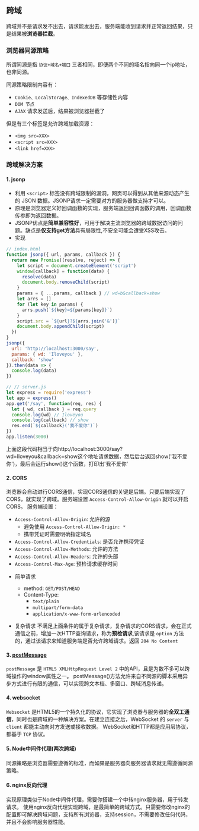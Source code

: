## 跨域
跨域并不是请求发不出去，请求能发出去，服务端能收到请求并正常返回结果，只是结果被**浏览器拦截**。

### 浏览器同源策略
所谓同源是指 `协议+域名+端口` 三者相同，即便两个不同的域名指向同一个ip地址，也非同源。

同源策略限制内容有：
* `Cookie、LocalStorage、IndexedDB` 等存储性内容
* `DOM 节点`
* `AJAX` 请求发送后，结果被浏览器拦截了

但是有三个标签是允许跨域加载资源：
* `<img src=XXX>`
* `<script src=XXX>`
* `<link href=XXX>`

### 跨域解决方案
#### 1. jsonp
  * 利用 `<script>` 标签没有跨域限制的漏洞，网页可以得到从其他来源动态产生的 JSON 数据。JSONP请求一定需要对方的服务器做支持才可以。
  * 原理是浏览器定义好回调函数的实现，服务端返回回调函数的调用，回调函数传参即为返回数据。
  * JSONP优点是**简单兼容性好**，可用于解决主流浏览器的跨域数据访问的问题。缺点是**仅支持get方法**具有局限性,不安全可能会遭受XSS攻击。
  * 实现
  ``` js
  // index.html
  function jsonp({ url, params, callback }) {
    return new Promise((resolve, reject) => {
      let script = document.createElement('script')
      window[callback] = function(data) {
        resolve(data)
        document.body.removeChild(script)
      }
      params = { ...params, callback } // wd=b&callback=show
      let arrs = []
      for (let key in params) {
        arrs.push(`${key}=${params[key]}`)
      }
      script.src = `${url}?${arrs.join('&')}`
      document.body.appendChild(script)
    })
  }
  jsonp({
    url: 'http://localhost:3000/say',
    params: { wd: 'Iloveyou' },
    callback: 'show'
  }).then(data => {
    console.log(data)
  })

  // // server.js
  let express = require('express')
  let app = express()
  app.get('/say', function(req, res) {
    let { wd, callback } = req.query
    console.log(wd) // Iloveyou
    console.log(callback) // show
    res.end(`${callback}('我不爱你')`)
  })
  app.listen(3000)
  ```
  上面这段代码相当于向http://localhost:3000/say?wd=Iloveyou&callback=show这个地址请求数据，然后后台返回show('我不爱你')，最后会运行show()这个函数，打印出'我不爱你'

#### 2. CORS
浏览器会自动进行CORS通信，实现CORS通信的关键是后端。只要后端实现了CORS，就实现了跨域。服务端设置 `Access-Control-Allow-Origin` 就可以开启 CORS。 
服务端设置：
- `Access-Control-Allow-Origin`: 允许的源
  - 避免使用 `Access-Control-Allow-Origin: *`
  - 携带凭证时需要明确指定域名
- `Access-Control-Allow-Credentials`: 是否允许携带凭证
- `Access-Control-Allow-Methods`: 允许的方法
- `Access-Control-Allow-Headers`: 允许的头部
- `Access-Control-Max-Age`: 预检请求缓存时间

* 简单请求
  * method: `GET/POST/HEAD`
  * Content-Type: 
    * `text/plain`
    * `multipart/form-data`
    * `application/x-www-form-urlencoded`

* 复杂请求
不满足上面条件的属于复杂请求，复杂请求的CORS请求，会在正式通信之前，增加一次HTTP查询请求，称为**预检请求**,该请求是 `option` 方法的，通过该请求来知道服务端是否允许跨域请求。返回 `204 No Content`

#### 3. [postMessage](https://developer.mozilla.org/zh-CN/docs/Web/API/Window/postMessage)
`postMessage` 是 `HTML5 XMLHttpRequest Level 2` 中的API，且是为数不多可以跨域操作的window属性之一。
postMessage()方法允许来自不同源的脚本采用异步方式进行有限的通信，可以实现跨文本档、多窗口、跨域消息传递。

#### 4. websocket
`Websocket` 是HTML5的一个持久化的协议，它实现了浏览器与服务器的**全双工通信**，同时也是跨域的一种解决方案。在建立连接之后，WebSocket 的 `server` 与 `client` 都能主动向对方发送或接收数据。
WebSocket和HTTP都是应用层协议，都基于 `TCP` 协议。

#### 5. Node中间件代理(两次跨域)
同源策略是浏览器需要遵循的标准，而如果是服务器向服务器请求就无需遵循同源策略。

#### 6. nginx反向代理
实现原理类似于Node中间件代理，需要你搭建一个中转nginx服务器，用于转发请求。
使用nginx反向代理实现跨域，是最简单的跨域方式。只需要修改nginx的配置即可解决跨域问题，支持所有浏览器，支持session，不需要修改任何代码，并且不会影响服务器性能。